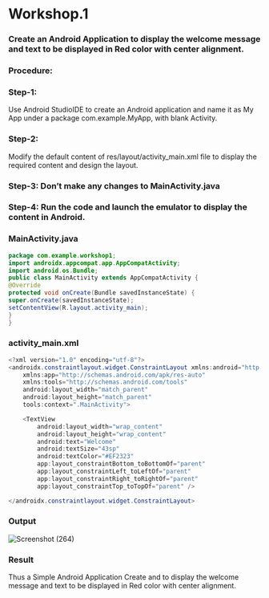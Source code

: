 # Workshop.1
### Create an Android Application to display the welcome message and text to be displayed in Red color with center alignment. 
### Procedure:
### Step-1:
Use Android StudioIDE to create an Android application and name it as My
App under a package com.example.MyApp, with blank Activity. 
### Step-2:
Modify the default content of res/layout/activity_main.xml file to display the
required content and design the layout. 
### Step-3: Don’t make any changes to MainActivity.java
### Step-4: Run the code and launch the emulator to display the content in Android. 


### MainActivity.java
```java
package com.example.workshop1;
import androidx.appcompat.app.AppCompatActivity;
import android.os.Bundle;
public class MainActivity extends AppCompatActivity {
@Override
protected void onCreate(Bundle savedInstanceState) {
super.onCreate(savedInstanceState);
setContentView(R.layout.activity_main);
}
}
```
### activity_main.xml
```java
<?xml version="1.0" encoding="utf-8"?>
<androidx.constraintlayout.widget.ConstraintLayout xmlns:android="http://schemas.android.com/apk/res/android"
    xmlns:app="http://schemas.android.com/apk/res-auto"
    xmlns:tools="http://schemas.android.com/tools"
    android:layout_width="match_parent"
    android:layout_height="match_parent"
    tools:context=".MainActivity">

    <TextView
        android:layout_width="wrap_content"
        android:layout_height="wrap_content"
        android:text="Welcome"
        android:textSize="43sp"
        android:textColor="#EF2323"
        app:layout_constraintBottom_toBottomOf="parent"
        app:layout_constraintLeft_toLeftOf="parent"
        app:layout_constraintRight_toRightOf="parent"
        app:layout_constraintTop_toTopOf="parent" />

</androidx.constraintlayout.widget.ConstraintLayout>
```
### Output
![Screenshot (264)](https://user-images.githubusercontent.com/75236145/165342180-f9c57f40-cb44-4241-b14c-b7969a3a73b5.png)

### Result
Thus a Simple Android Application Create and to display the welcome message and text to be displayed in Red color with center alignment.

